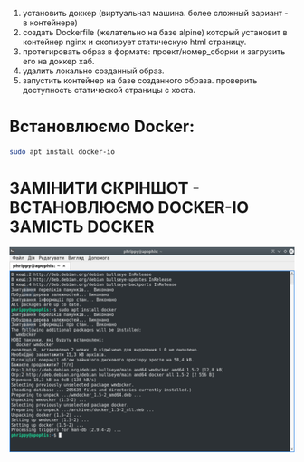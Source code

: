 1. установить доккер (виртуальная машина. более сложный вариант - в контейнере)
2. создать Dockerfile (желательно на базе alpine) который установит в контейнер nginx и скопирует статическую html страницу.
3. протегировать образ в формате: проект/номер_сборки и загрузить его на доккер хаб.
4. удалить локально созданный образ.
5. запустить контейнер на базе созданного образа. проверить доступность статической страницы с хоста.

# Встановлюємо Docker:

```bash
sudo apt install docker-io
```

# ЗАМІНИТИ СКРІНШОТ - ВСТАНОВЛЮЄМО DOCKER-IO ЗАМІСТЬ DOCKER

![Встановлення Docker](docker_install.png)
